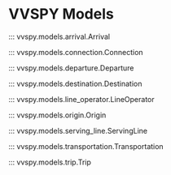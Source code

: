 # VVSPY Models

<!-- TODO: Add description -->

::: vvspy.models.arrival.Arrival

::: vvspy.models.connection.Connection

::: vvspy.models.departure.Departure

::: vvspy.models.destination.Destination

::: vvspy.models.line_operator.LineOperator

::: vvspy.models.origin.Origin

::: vvspy.models.serving_line.ServingLine

::: vvspy.models.transportation.Transportation

::: vvspy.models.trip.Trip
